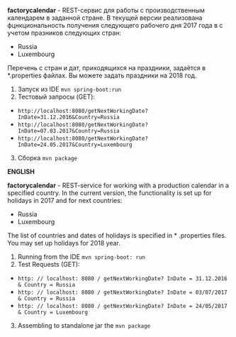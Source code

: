 **factorycalendar** - REST-сервис для работы с производственным календарем в заданной стране.
В текущей версии реализована фцнкциональность получения следующего рабочего дня 2017 года в с учетом празников
следующих стран:
- Russia
- Luxembourg

Перечень с стран и дат, приходящихся на праздники, задаётся в *.properties файлах. Вы можете задать праздники на 2018 год.


1. Запуск из IDE `mvn spring-boot:run`
2. Тестовый запросы (GET):
- `http://localhost:8080/getNextWorkingDate?InDate=31.12.2016&Country=Russia`
- `http://localhost:8080/getNextWorkingDate?InDate=07.03.2017&Country=Russia`
- `http://localhost:8080/getNextWorkingDate?InDate=24.05.2017&Country=Luxembourg`
3. Сборка `mvn package`


**ENGLISH**

**factorycalendar** - REST-service for working with a production calendar in a specified country.
In the current version, the functionality is set up for holidays in 2017 and for next countries:
- Russia
- Luxembourg

The list of countries and dates of holidays is specified in * .properties files. You may set up holidays for 2018 year.


1. Running from the IDE `mvn spring-boot: run`
2. Test Requests (GET):
- `http: // localhost: 8080 / getNextWorkingDate? InDate = 31.12.2016 & Country = Russia`
- `http: // localhost: 8080 / getNextWorkingDate? InDate = 03/07/2017 & Country = Russia`
- `http: // localhost: 8080 / getNextWorkingDate? InDate = 24/05/2017 & Country = Luxembourg`
3. Assembling to standalone jar the `mvn package`